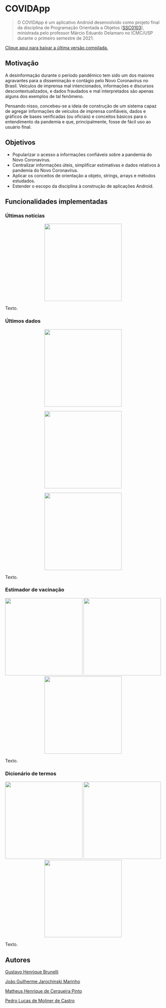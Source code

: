 # COVIDApp

> O COVIDApp é um aplicativo Android desenvolvido como projeto final da disciplina de Programação Orientada a Objetos ([SSC0103](https://uspdigital.usp.br/jupiterweb/obterDisciplina?sgldis=SSC0103&codcur=55041&codhab=0)), ministrada pelo professor Márcio Eduardo Delamaro no ICMC/USP durante o primeiro semestre de 2021.

[Clique aqui para baixar a última versão compilada.](/app/release/app-release.apk)

## Motivação

A desinformação durante o período pandêmico tem sido um dos maiores agravantes para a disseminação e contágio pelo Novo Coronavírus no Brasil. Veículos de imprensa mal intencionados, informações e discursos descontextualizados, e dados fraudados e mal interpretados são apenas alguns dos exemplos de tal fenômeno.

Pensando nisso, concebeu-se a ideia de construção de um sistema capaz de agregar informações de veículos de imprensa confiáveis, dados e gráficos de bases verificadas (ou oficiais) e conceitos básicos para o entendimento da pandemia e que, principalmente, fosse de fácil uso ao usuário final.

## Objetivos

- Popularizar o acesso a informações confiáveis sobre a pandemia do Novo Coronavírus.
- Centralizar informações úteis, simplificar estimativas e dados relativos à pandemia do Novo Coronavírus.
- Aplicar os conceitos de orientação a objeto, strings, arrays e métodos estudados.
- Estender o escopo da disciplina à construção de aplicações Android.

## Funcionalidades implementadas

### Últimas notícias

<p float="left" align="center">
  <img src="/screenshot/news/1.png" width="250" />
</p>

Texto.

### Últimos dados

<p align="center">
  <img src="/screenshot/charts/2.png" height="250"/>
</p>
<p align="center">
  <img src="/screenshot/charts/3.png" height="250"/>
</p>
<p align="center">
  <img src="/screenshot/charts/4.png" height="250"/>
</p>

Texto.

### Estimador de vacinação

<p float="left" align="center">
  <img src="/screenshot/estimation/1.png" width="250" />
  <img src="/screenshot/estimation/2.png" width="250" />
  <img src="/screenshot/estimation/3.png" width="250" />
</p>

Texto.

### Dicionário de termos

<p float="left" align="center">
  <img src="/screenshot/about/1.png" width="250" />
  <img src="/screenshot/about/2.png" width="250" />
  <img src="/screenshot/about/3.png" width="250" />
</p>

Texto.


## Autores
[Gustavo Henrique Brunelli](https://github.com/GBrunelli)

[João Guilherme Jarochinski Marinho](https://github.com/jj-marinho)

[Matheus Henrique de Cerqueira Pinto](https://github.com/CerqueiraMatheus)

[Pedro Lucas de Moliner de Castro](https://github.com/pedrolmcastro)